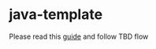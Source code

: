 # java-template

 Please read this [guide](https://iba-dit.atlassian.net/wiki/spaces/TAAET/pages/1324843014/Scaled+Trunk+Based+Development+Flow) and follow TBD flow
